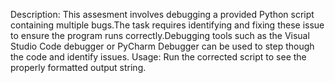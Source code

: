 Description:
This assesment involves debugging a provided Python script containing multiple bugs.The task requires identifying and fixing these issue to ensure the program runs correctly.Debugging tools such as the Visual Studio Code debugger or PyCharm Debugger can be used to step though the code and identify issues.
Usage:
Run the corrected script to see the properly formatted output string.